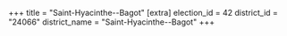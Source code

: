 +++
title = "Saint-Hyacinthe--Bagot"
[extra]
election_id = 42
district_id = "24066"
district_name = "Saint-Hyacinthe--Bagot"
+++
